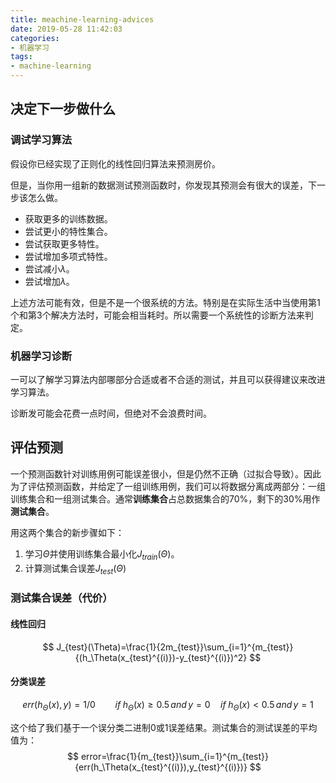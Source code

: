 ```yaml
---
title: meachine-learning-advices
date: 2019-05-28 11:42:03
categories:
- 机器学习
tags:
- machine-learning
---
```


<script type="text/x-mathjax-config">
  MathJax.Hub.Config({
    extensions: ["tex2jax.js"],
    jax: ["input/TeX", "output/HTML-CSS"],
    tex2jax: {
      <!--$表示行内元素，$$表示块状元素 -->
      inlineMath: [ ['$','$'], ["\\(","\\)"] ],
      displayMath: [ ['$$','$$'], ["\\[","\\]"] ],
      processEscapes: true
    },
    "HTML-CSS": { availableFonts: ["TeX"] }
  });
</script>
## 决定下一步做什么

### 调试学习算法

假设你已经实现了正则化的线性回归算法来预测房价。

但是，当你用一组新的数据测试预测函数时，你发现其预测会有很大的误差，下一步该怎么做。

- 获取更多的训练数据。
- 尝试更小的特性集合。
- 尝试获取更多特性。
- 尝试增加多项式特性。
- 尝试减小$\lambda$。
- 尝试增加$\lambda$。

上述方法可能有效，但是不是一个很系统的方法。特别是在实际生活中当使用第1个和第3个解决方法时，可能会相当耗时。所以需要一个系统性的诊断方法来判定。

### 机器学习诊断

一可以了解学习算法内部哪部分合适或者不合适的测试，并且可以获得建议来改进学习算法。

诊断发可能会花费一点时间，但绝对不会浪费时间。

## 评估预测

一个预测函数针对训练用例可能误差很小，但是仍然不正确（过拟合导致）。因此为了评估预测函数，并给定了一组训练用例，我们可以将数据分离成两部分：一组训练集合和一组测试集合。通常**训练集合**占总数据集合的70%，剩下的30%用作**测试集合**。

用这两个集合的新步骤如下：

1. 学习$\Theta$并使用训练集合最小化$J_{train}(\Theta)$。
2. 计算测试集合误差$J_{test}(\Theta)$

### 测试集合误差（代价）

#### 线性回归

$$
J_{test}(\Theta)=\frac{1}{2m_{test}}\sum_{i=1}^{m_{test}}{(h_\Theta(x_{test}^{(i)})-y_{test}^{(i)})^2}
$$

#### 分类误差

$$
err(h_\Theta(x),y)=1/0 \qquad if \; h_\Theta(x)\ge0.5 \,and \,y=0 \quad if \; h_\Theta(x)<0.5\,and\,y=1 
$$

这个给了我们基于一个误分类二进制0或1误差结果。测试集合的测试误差的平均值为：
$$
error=\frac{1}{m_{test}}\sum_{i=1}^{m_{test}}{err(h_\Theta(x_{test}^{(i)}),y_{test}^{(i)})}
$$












